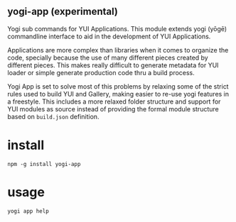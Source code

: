 yogi-app (experimental)
-----------------------

Yogi sub commands for YUI Applications. This module extends yogi (yōgē)
commandline interface to aid in the development of YUI Applications.

Applications are more complex than libraries when it comes to organize
the code, specially because the use of many different pieces created by
different pieces. This makes really difficult to generate metadata for
YUI loader or simple generate production code thru a build process.

Yogi App is set to solve most of this problems by relaxing some of the
strict rules used to build YUI and Gallery, making easier to re-use yogi
features in a freestyle. This includes a more relaxed folder structure
and support for YUI modules as source instead of providing the formal
module structure based on `build.json` definition.


install
=======

    npm -g install yogi-app


usage
=====

    yogi app help

